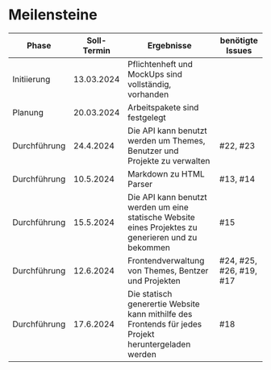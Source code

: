 # Meilensteine
|Phase| Soll-Termin |Ergebnisse|benötigte Issues|
|-----|-------------|----------|----------------|
|Initiierung| 13.03.2024  |Pflichtenheft und MockUps sind vollständig, vorhanden|
|Planung| 20.03.2024  |Arbeitspakete sind festgelegt|
|Durchführung| 24.4.2024   |Die API kann benutzt werden um Themes, Benutzer und Projekte zu verwalten|#22, #23|
|Durchführung| 10.5.2024   |Markdown zu HTML Parser|#13, #14|
|Durchführung| 15.5.2024   |Die API kann benutzt werden um eine statische Website eines Projektes zu generieren und zu bekommen|#15|
|Durchführung| 12.6.2024   |Frontendverwaltung von Themes, Bentzer und Projekten|#24, #25, #26, #19, #17|
|Durchführung| 17.6.2024   |Die statisch generertie Website kann mithilfe des Frontends für jedes Projekt heruntergeladen werden|#18|